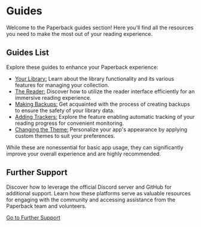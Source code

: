 # Guides

Welcome to the Paperback guides section! Here you'll find all the resources you need to make the most out of your reading experience.

## Guides List

Explore these guides to enhance your Paperback experience:

<!-- A list of all guides (/guides/*) sorted by importance, the structure and list of these is expected to change -->

-   [Your Library:](/guides/library) Learn about the library functionality and its various features for managing your collection.
-   [The Reader:](/guides/reader) Discover how to utilize the reader interface efficiently for an immersive reading experience.
-   [Making Backups:](/guides/backups) Get acquainted with the process of creating backups to ensure the safety of your library data.
-   [Adding Trackers:](/guides/trackers) Explore the feature enabling automatic tracking of your reading progress for convenient monitoring.
-   [Changing the Theme:](/guides/themes) Personalize your app's appearance by applying custom themes to suit your preferences.

While these are nonessential for basic app usage, they can significantly improve your overall experience and are highly recommended.

## Further Support

Discover how to leverage the official Discord server and GitHub for additional support. Learn how these platforms serve as valuable resources for engaging with the community and accessing assistance from the Paperback team and volunteers.

[Go to Further Support](/guides/further-support/)
